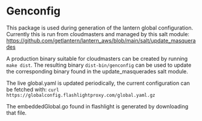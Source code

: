 # Genconfig

This package is used during generation of the lantern global configuration.
Currently this is run from cloudmasters and managed by this salt module:
https://github.com/getlantern/lantern_aws/blob/main/salt/update_masquerades

A production binary suitable for cloudmasters can be created by running `make dist`.
The resulting binary `dist-bin/genconfig` can be used to update the corresponding
binary found in the update_masquerades salt module.

The live global.yaml is updated periodically, the current configuration can be fetched with:
`curl https://globalconfig.flashlightproxy.com/global.yaml.gz`

The embeddedGlobal.go found in flashlight is generated by downloading that file.
